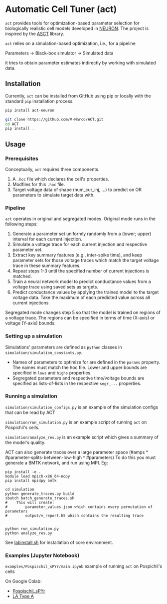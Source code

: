 # Automatic Cell Tuner (act)

`act` provides tools for optimization-based parameter selection for biologically realistic cell models developed in [NEURON](https://neuron.yale.edu/neuron/). The project is inspired by the [ASCT](https://github.com/pbcanfield/ASCT) library.

`act` relies on a simulation-based optimization, i.e., for a pipeline

Parameters -> Black-box simulator -> Simulated data

it tries to obtain parameter estimates indirectly by working with simulated data.

## Installation

Currently, `act` can be installed from GitHub using pip or locally with the standard `pip` installation process.

```bash
pip install act-neuron
```

```bash
git clone https://github.com/V-Marco/ACT.git
cd ACT
pip install .
```

## Usage

### Prerequisites

Conceptually, `act` requires three components.

1. A `.hoc` file which declares the cell's properties.
2. Modfiles for this `.hoc` file.
3. Target voltage data of shape (num_cur_inj, ...) to predict on OR parameters to simulate target data with.

### Pipeline
`act` operates in original and segregated modes. Original mode runs in the following steps:
1. Generate a parameter set uniformly randomly from a (lower; upper) interval for each current injection.
2. Simulate a voltage trace for each current injection and respective parameter set.
3. Extract key summary features (e.g., inter-spike time), and keep parameter sets for those voltage traces which match the target voltage trace in these summary features.
4. Repeat steps 1-3 until the specified number of current injections is matched.
5. Train a neural network model to predict conductance values from a voltage trace using saved sets as targets.
6. Predict conductance values by applying the trained model to the target voltage data. Take the maximum of each predicted value across all current injections.

Segregated mode changes step 5 so that the model is trained on regions of a voltage trace. The regions can be specified in terms of time (X-axis) or voltage (Y-axis) bounds.

### Setting up a simulation

Simulations' parameters are defined as `python` classes in `simulation/simulation_constants.py`. 
- Names of parameters to optimize for are defined in the `params` property. The names must match the hoc file. Lower and upper bounds are specified in `lows` and `highs` properties.
- Segregated parameters and respective time/voltage bounds are specified as lists-of-lists in the respective `segr_...` properties.

### Running a simulation

`simulation/simulation_configs.py` is an example of the simulation configs that can be read by ACT

`simulation/run_simulation.py` is an example script of running `act` on Pospichil's cells.

`simulation/analyze_res.py` is an example script which gives a summary of the model's quality.

ACT can also generate traces over a large parameter space (#amps * #parameter-splits-between-low-high ^ #parameters)
To do this you must generate a BMTK network, and run using MPI. Eg:

```
pip install -e .
module load mpich-x86_64-nopy
pip install mpi4py bmtk

cd simulation
python generate_traces.py build
sbatch batch_generate_traces.sh
#    This will create: 
#        parameter_values.json which contains every permutation of parameters
#        output/v_report.h5 which contains the resulting trace


python run_simulation.py
python analyze_res.py
```

See [labinstall.sh](./labinstall.sh) for installation of core environment.

### Examples (Jupyter Notebook)

`examples/Pospischil_sPYr/main.ipynb` example of running `act` on Pospichil's cells

On Google Colab: 

* [Pospischil_sPYr](https://colab.research.google.com/github/V-Marco/ACT/blob/main/examples/Pospischil_sPYr/main.ipynb)
* [LA Type A](https://colab.research.google.com/github/V-Marco/ACT/blob/main/examples/LA/Cell_A.ipynb)
